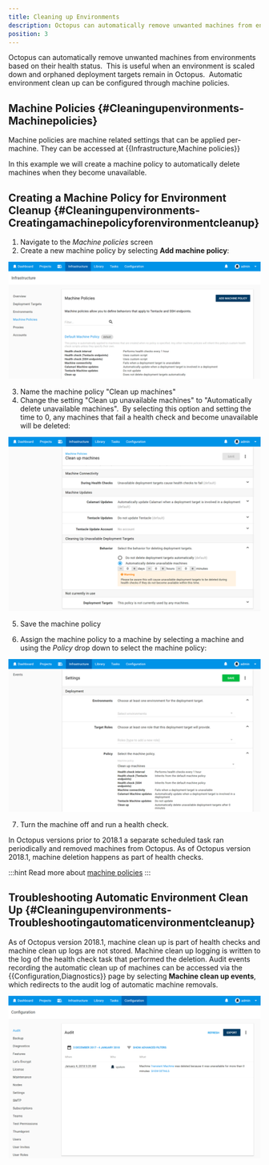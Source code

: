 ```yaml
---
title: Cleaning up Environments
description: Octopus can automatically remove unwanted machines from environments based on their health status.  
position: 3
---
```


Octopus can automatically remove unwanted machines from environments based on their health status.  This is useful when an environment is scaled down and orphaned deployment targets remain in Octopus.  Automatic environment clean up can be configured through machine policies.

## Machine Policies {#Cleaningupenvironments-Machinepolicies}

Machine policies are machine related settings that can be applied per-machine. They can be accessed at {{Infrastructure,Machine policies}}

In this example we will create a machine policy to automatically delete machines when they become unavailable.

## Creating a Machine Policy for Environment Cleanup {#Cleaningupenvironments-Creatingamachinepolicyforenvironmentcleanup}

1. Navigate to the *Machine policies* screen
2. Create a new machine policy by selecting **Add machine policy**:

![](creating-machine-policy.png "width=500")

3. Name the machine policy "Clean up machines"
4. Change the setting "Clean up unavailable machines" to "Automatically delete unavailable machines".  By selecting this option and setting the time to 0, any machines that fail a health check and become unavailable will be deleted:

![](cleanup-setting.png "width=500")

5. Save the machine policy

6. Assign the machine policy to a machine by selecting a machine and using the *Policy* drop down to select the machine policy:

![](assign-to-machine.png "width=500")

7. Turn the machine off and run a health check.

In Octopus versions prior to 2018.1 a separate scheduled task ran periodically and removed machines from Octopus.  As of Octopus version 2018.1, machine deletion happens as part of health checks.


:::hint
Read more about [machine policies](/docs/infrastructure/machine-policies.md)
:::

## Troubleshooting Automatic Environment Clean Up {#Cleaningupenvironments-Troubleshootingautomaticenvironmentcleanup}

As of Octopus version 2018.1, machine clean up is part of health checks and machine clean up logs are not stored.  Machine clean up logging is written to the log of the health check task that performed the deletion.  Audit events recording the automatic clean up of machines can be accessed via the {{Configuration,Diagnostics}} page by selecting **Machine clean up events**, which redirects to the audit log of automatic machine removals.

![](deletion-audit.png "width=500")
